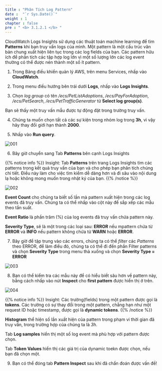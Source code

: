 ```yaml
---
title : "Phân Tích Log Pattern"
date :  "`r Sys.Date()`" 
weight : 1 
chapter : false
pre : " <b> 3.1.2.1 </b> "
---
```


CloudWatch Logs Insights sử dụng các thuật toán machine learning để tìm **Patterns** khi bạn truy vấn logs của mình. Một pattern là một cấu trúc văn bản chung xuất hiện liên tục trong các log fields của bạn. Các pattern hữu ích để phân tích các tập hợp log lớn vì một số lượng lớn các log event thường có thể được nén thành một số ít pattern.

1. Trong Bảng điều khiển quản lý AWS, trên menu Services, nhấp vào **CloudWatch**.

2. Trong menu điều hướng bên trái dưới **Logs**, nhấp vào **Logs Insights**.

3. Chọn *log group* có tên */ecs/PetListAdoptions*, */ecs/PayForAdoption*, */ecs/PetSearch*, */ecs/PetTrafficGenerator* từ **Select log group(s)**.

Bạn sẽ thấy một truy vấn mẫu được tự động đặt trong trường truy vấn.

4. Chúng ta muốn chọn tất cả các sự kiện trong nhóm log trong **3h**, vì vậy hãy thay đổi giới hạn thành **2000**.

5. Nhấp vào **Run query**.

![001](/images/3.native_observe/3.1-logs/3.1.2/3.1.2.1/001.png)

6. Bây giờ chuyển sang Tab **Patterns** bên cạnh Logs Insights

{{% notice info %}}
Insight: Tab **Patterns** trên trang Logs Insights tìm các patterns trong kết quả truy vấn của bạn và cho phép bạn phân tích chúng chi tiết. Điều này làm cho việc tìm kiếm dễ dàng hơn và đi sâu vào nội dung lạ hoặc không mong muốn trong nhật ký của bạn.
{{% /notice %}}

![002](/images/3.native_observe/3.1-logs/3.1.2/3.1.2.1/002.png)

**Event Count** cho chúng ta biết số lần mà pattern xuất hiện trong các log events đã truy vấn. Chúng ta có thể nhấp vào cột này để sắp xếp các mẫu theo tần suất.

**Event Ratio** là phần trăm (%) của log events đã truy vấn chứa pattern này.

**Severity Type**, sẽ là một trong các loại sau: **ERROR** nếu mpattern chứa từ **ERROR** và **INFO** nếu pattern không chứa từ **WARN** hoặc **ERROR**.

7. Bây giờ để tập trung vào các errors, chúng ta có thể *filter* các *Patterns* theo ERROR, để làm điều đó, chúng ta có thể đi đến phần Filter patterns và chọn **Severity Type** trong menu thả xuống và chọn **Severity Type = ERROR**

![003](/images/3.native_observe/3.1-logs/3.1.2/3.1.2.1/003.png)

8. Bạn có thể kiểm tra các mẫu này để có hiểu biết sâu hơn về pattern này, bằng cách nhấp vào nút **Inspect** cho **first pattern** được hiển thị ở trên.

![004](/images/3.native_observe/3.1-logs/3.1.2/3.1.2.1/004.png)

{{% notice info %}}
Insight: Các trường(fields) trong một pattern được gọi là **tokens**. Các trường có sự thay đổi trong một pattern, chẳng hạn như một request ID hoặc timestamp, được gọi là **dynamic tokens**.
{{% /notice %}}

**Histogram** thể hiện số lần xuất hiện của pattern trong phạm vi thời gian đã truy vấn, trong trường hợp của chúng ta là *3h*.

Tab **Log samples** hiển thị một số log event mà phù hợp với pattern được chọn.

Tab **Token Values** hiển thị các giá trị của dynamic toekn được chọn, nếu bạn đã chọn một.

9. Bạn có thể đóng tab **Pattern Inspect** sau khi đã chẩn đoán được vấn đề!